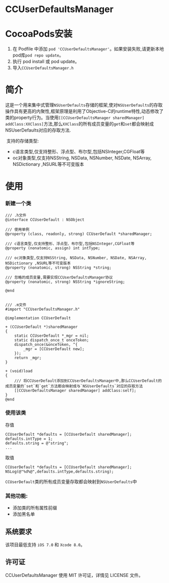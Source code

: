 # CCUserDefaultsManager

# CocoaPods安装

1. 在 Podfile 中添加 `pod 'CCUserDefaultsManager'`。如果安装失败,请更新本地pod库`pod repo update`。
2. 执行 pod install 或 pod update。
3. 导入`CCUserDefaultsManager.h`

# 简介

这是一个用来集中式管理`NSUserDefaults`存储的框架,使对`NSUserDefaults`的存取操作具有更高的内聚性,框架原理是利用了Objective-C的runtime特性,动态修改了类的property行为。当使用`[[CCUserDefaultsManager sharedManager] addClass:XXClass]`方法,那么`XXClass`的所有成员变量的`get`和`set`都会映射成NSUserDefaults对应的存取方法.

 支持的存储类型:

- c语言类型,仅支持整形、浮点型、布尔型,包括NSInteger,CGFloat等
- oc对象类型,仅支持NSString, NSData, NSNumber, NSDate, NSArray, NSDictionary ,NSURL等不可变版本


# 使用

### 新建一个类

```
/// .h文件
@interface CCUserDefault : NSObject

/// 使用单例
@property (class, readonly, strong) CCUserDefault *sharedManager;

/// c语言类型,仅支持整形、浮点型、布尔型,包括NSInteger,CGFloat等
@property (nonatomic, assign) int intType;

/// oc对象类型,仅支持NSString, NSData, NSNumber, NSDate, NSArray, NSDictionary ,NSURL等不可变版本
@property (nonatomic, strong) NSString *string;

/// 忽略的成员变量,需要实现CCUserDefaultsManager协议
@property (nonatomic, strong) NSString *ignoreString;

@end


/// .m文件
#import "CCUserDefaultsManager.h"

@implementation CCUserDefault

+ (CCUserDefault *)sharedManager
{
    static CCUserDefault *_mgr = nil;
    static dispatch_once_t onceToken;
    dispatch_once(&onceToken, ^{
        _mgr = [CCUserDefault new];
    });
    return _mgr;
}

+ (void)load
{
    /// 将CCUserDefault添加到CCUserDefaultsManager中,那么CCUserDefault的成员变量的`set`和`get`方法都会映射成与`NSUserDefaults`对应的存取方法
    [[CCUserDefaultsManager sharedManager] addClass:self];
}
@end
```

### 使用该类

存值

```
CCUserDefault *defaults = [CCUserDefault sharedManager];
defaults.intType = 1;
defaults.string = @"string";
...
```

取值

```
CCUserDefault *defaults = [CCUserDefault sharedManager];
NSLog(@"%d%@",defaults.intType,defaults.string);
```

`CCUserDefault`类的所有成员变量存取都会映射到`NSUserDefaults`中



### 其他功能:

- 添加类的所有属性前缀
- 添加黑名单



## 系统要求

该项目最低支持 `iOS 7.0` 和 `Xcode 8.0`。



## 许可证

CCUserDefaultsManager 使用 MIT 许可证，详情见 LICENSE 文件。

